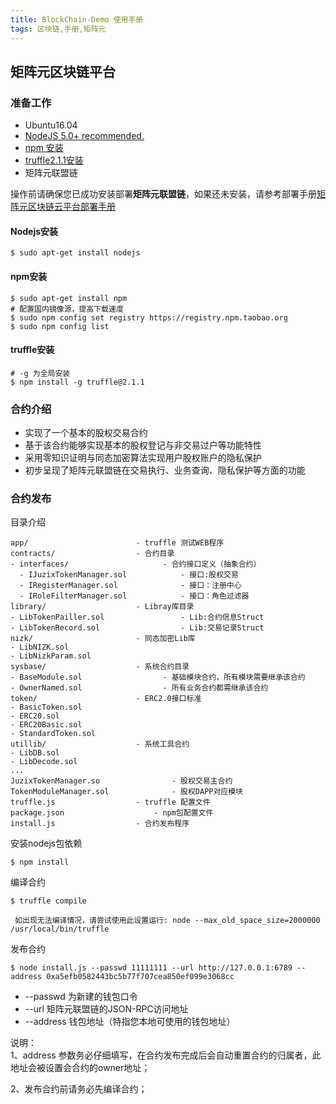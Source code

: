 ```yaml
---
title: BlockChain-Demo 使用手册
tags: 区块链,手册,矩阵元
---
```


## 矩阵元区块链平台

### 准备工作

 * Ubuntu16.04  
 * [NodeJS 5.0+ recommended.](#nodejs)
 * [npm 安装](#npm)
 * [truffle2.1.1安装](#truffle)
 * 矩阵元联盟链

 操作前请确保您已成功安装部署**矩阵元联盟链**，如果还未安装，请参考部署手册[矩阵元区块链云平台部署手册](#)

#### <span id="nodejs">Nodejs安装</span>
```shell
$ sudo apt-get install nodejs
```

#### <span id="npm">npm安装</span>
```shell
$ sudo apt-get install npm
# 配置国内镜像源，提高下载速度
$ sudo npm config set registry https://registry.npm.taobao.org
$ sudo npm config list
```

#### <span id="truffle">truffle安装</span>
```shell
# -g 为全局安装
$ npm install -g truffle@2.1.1
```

### 合约介绍

  * 实现了一个基本的股权交易合约
  * 基于该合约能够实现基本的股权登记与非交易过户等功能特性
  * 采用零知识证明与同态加密算法实现用户股权账户的隐私保护
  * 初步呈现了矩阵元联盟链在交易执行、业务查询、隐私保护等方面的功能

### 合约发布

目录介绍
```none
app/						- truffle 测试WEB程序
contracts/					- 合约目录
- interfaces/					  - 合约接口定义（抽象合约）
  - IJuzixTokenManager.sol			  - 接口:股权交易
  - IRegisterManager.sol			  - 接口：注册中心
  - IRoleFilterManager.sol			  - 接口：角色过滤器
library/					- Libray库目录
- LibTokenPailler.sol				  - Lib:合约信息Struct
- LibTokenRecord.sol				  - Lib:交易记录Struct
nizk/						- 同态加密Lib库
- LibNIZK.sol
- LibNizkParam.sol				
sysbase/					- 系统合约目录
- BaseModule.sol				  - 基础模块合约，所有模块需要继承该合约
- OwnerNamed.sol				  - 所有业务合约都需继承该合约
token/						- ERC2.0接口标准
- BasicToken.sol
- ERC20.sol
- ERC20Basic.sol
- StandardToken.sol
utillib/					- 系统工具合约
- LibDB.sol
- LibDecode.sol
...
JuzixTokenManager.so				- 股权交易主合约
TokenModuleManager.sol 				- 股权DAPP对应模块
truffle.js					- truffle 配置文件
package.json					- npm包配置文件
install.js					- 合约发布程序
```

安装nodejs包依赖    
```shell
$ npm install 
```

编译合约
```none
$ truffle compile
```
```none
 如出现无法编译情况，请尝试使用此设置运行: node --max_old_space_size=2000000 /usr/local/bin/truffle
```

发布合约
```none
$ node install.js --passwd 11111111 --url http://127.0.0.1:6789 --address 0xa5efb0582443bc5b77f707cea850ef099e3068cc
```
* --passwd 为新建的钱包口令
* --url 矩阵元联盟链的JSON-RPC访问地址
* --address 钱包地址（特指您本地可使用的钱包地址）

说明：    
1、address 参数务必仔细填写，在合约发布完成后会自动重置合约的归属者，此地址会被设置会合约的owner地址；         
 
2、发布合约前请务必先编译合约；








